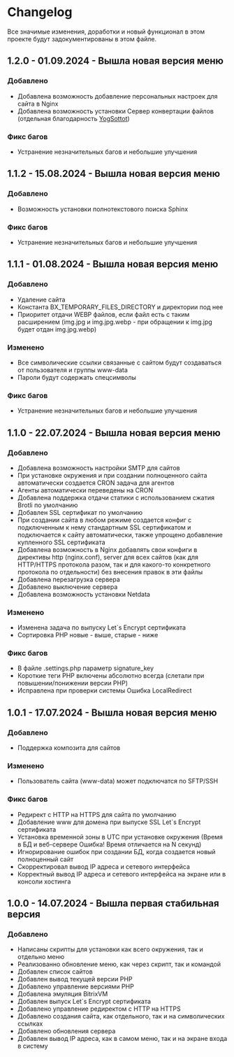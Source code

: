 # Changelog
Все значимые изменения, доработки и новый функционал в этом проекте будут задокументированы в этом файле.
## 1.2.0 - 01.09.2024 - Вышла новая версия меню
### Добавлено
- Добавлена возможность добавление персональных настроек для сайта в Nginx
- Добавлена возможность установки Сервер конвертации файлов (отдельная благодарность [YogSottot](https://github.com/YogSottot))
### Фикс багов
- Устранение незначительных багов и небольшие улучшения

## 1.1.2 - 15.08.2024 - Вышла новая версия меню
### Добавлено
- Возможность установки полнотекстового поиска Sphinx
### Фикс багов
- Устранение незначительных багов и небольшие улучшения

## 1.1.1 - 01.08.2024 - Вышла новая версия меню
### Добавлено
- Удаление сайта
- Константа BX_TEMPORARY_FILES_DIRECTORY и директории под нее
- Приоритет отдачи WEBP файлов, если файл есть с таким расширением (img.jpg и img.jpg.webp - при обращении к img.jpg будет отдан img.jpg.webp)
### Изменено
- Все символические ссылки связанные с сайтом будут создаваться от пользователя и группы www-data
- Пароли будут содержать спецсимволы
### Фикс багов
- Устранение незначительных багов и небольшие улучшения

## 1.1.0 - 22.07.2024 - Вышла новая версия меню
### Добавлено
- Добавлена возможность настройки SMTP для сайтов
- При установке окружения и при создании полноценного сайта автоматически создается CRON задача для агентов
- Агенты автоматически переведены на CRON
- Добавлена поддержка отдачи статики с использованием сжатия Brotli по умолчанию
- Добавлен SSL сертификат по умолчанию
- При создании сайта в любом режиме создается конфиг с подключенным к нему стандартным SSL сертификатом и подключается к сайту автоматически, также упрощено добавление купленного SSL сертификата
- Добавлена возможность в Nginx добавлять свои конфиги в директивы http (nginx.conf), server для всех сайтов (как для HTTP/HTTPS протокола разом, так и для какого-то конкретного протокола по отдельности) без внесения правок в эти файлы
- Добавлена перезагрузка сервера
- Добавлено выключение сервера
- Добавлена возможность установки Netdata
### Изменено
- Изменена задача по выпуску Let`s Encrypt сертификата
- Сортировка PHP новые - выше, старые - ниже
### Фикс багов
- В файле .settings.php параметр signature_key
- Короткие теги PHP включены абсолютно всегда (слетали при повышении/понижении версии PHP)
- Исправлена при проверки системы Ошибка LocalRedirect

## 1.0.1 - 17.07.2024 - Вышла новая версия меню
### Добавлено
- Поддержка композита для сайтов
### Изменено
- Пользователь сайта (www-data) может подключатся по SFTP/SSH
### Фикс багов
- Редирект с HTTP на HTTPS для сайта по умолчанию
- Добавление www для домена при выпуске SSL Let`s Encrypt сертификата
- Установка временной зоны в UTC при установке окружения (Время в БД и веб-сервере Ошибка! Время отличается на N секунд)
- Игнорирование ошибок при создании БД, когда создается новый полноценный сайт
- Скорректировал вывод IP адреса и сетевого интерфейса
- Корректный вывод IP адреса и сетевого интерфейса на экране или в консоли хостинга

## 1.0.0 - 14.07.2024 - Вышла первая стабильная версия
### Добавлено
- Написаны скрипты для установки как всего окружения, так и отдельно меню
- Реализованно обновление меню, как через скрипт, так и командой
- Добавлен список сайтов
- Добавлен вывод текущей версии PHP
- Добавлено управление версиями PHP
- Добавлена эмуляция BitrixVM
- Добавлен выпуск Let`s Encrypt сертификата
- Добавлено управление редиректом с HTTP на HTTPS
- Добавлено создания сайта, как отдельного, так и на символических ссылках
- Добавлено обновления сервера
- Добавлен вывод IP адреса, как в самом меню, так и на экране входа в систему

